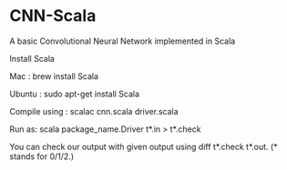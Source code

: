 # CNN-Scala
A basic Convolutional Neural Network implemented in Scala

Install Scala 

Mac : brew install Scala

Ubuntu : sudo apt-get install Scala

Compile using : scalac cnn.scala driver.scala

Run as: scala package_name.Driver t*.in > t*.check

You can check our output with given output using diff t*.check t*.out. (* stands for 0/1/2.)
